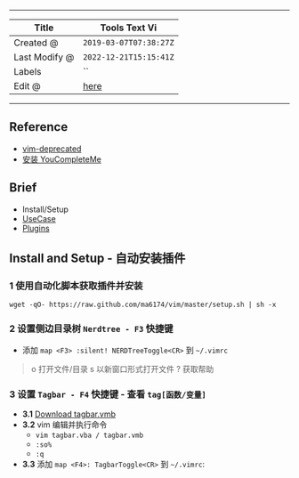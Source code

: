 -----

| Title         | Tools Text Vi                                       |
| ------------- | --------------------------------------------------- |
| Created @     | `2019-03-07T07:38:27Z`                              |
| Last Modify @ | `2022-12-21T15:15:41Z`                              |
| Labels        | \`\`                                                |
| Edit @        | [here](https://github.com/junxnone/linux/issues/39) |

-----

## Reference

  - [vim-deprecated](https://github.com/ma6174/vim-deprecated)
  - [安装 YouCompleteMe](https://www.cnblogs.com/feiyuhuo/p/10274236.html)

## Brief

  - Install/Setup
  - [UseCase](./Vi_Usecase)
  - [Plugins](./Vi_plugins)

## Install and Setup - 自动安装插件

### 1 使用自动化脚本获取插件并安装

    wget -qO- https://raw.github.com/ma6174/vim/master/setup.sh | sh -x

### 2 设置侧边目录树 `Nerdtree - F3` 快捷键

  - 添加 `map <F3> :silent! NERDTreeToggle<CR>` 到 `~/.vimrc`

> o 打开文件/目录 s 以新窗口形式打开文件 ? 获取帮助

### 3 设置 `Tagbar - F4` 快捷键 - 查看 `tag[函数/变量]`

  - **3.1** [Download
    tagbar.vmb](http://www.vim.org/scripts/script.php?script_id=3465)
  - **3.2** vim 编辑并执行命令
      - `vim tagbar.vba / tagbar.vmb`
      - `:so%`
      - `:q`
  - **3.3** 添加 `map <F4>: TagbarToggle<CR>` 到 `~/.vimrc`:
